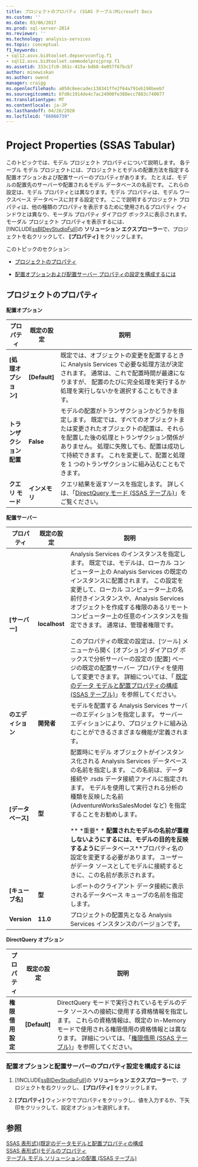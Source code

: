 ```yaml
---
title: プロジェクトのプロパティ (SSAS テーブル)Microsoft Docs
ms.custom: ''
ms.date: 03/06/2017
ms.prod: sql-server-2014
ms.reviewer: ''
ms.technology: analysis-services
ms.topic: conceptual
f1_keywords:
- sql12.asvs.bidtoolset.depservconfig.f1
- sql12.asvs.bidtoolset.semmodelprojprop.f1
ms.assetid: 333c1fc0-361c-415a-bd68-4e057f67bcb7
author: minewiskan
ms.author: owend
manager: craigg
ms.openlocfilehash: a050c8eecadec138341ffe2f64a791eb198beebf
ms.sourcegitcommit: 6fd8c1914de4c7ac24900fe388ecc7883c740077
ms.translationtype: MT
ms.contentlocale: ja-JP
ms.lasthandoff: 04/26/2020
ms.locfileid: "66066739"
---
```

# <a name="project-properties-ssas-tabular"></a>Project Properties (SSAS Tabular)
  このトピックでは、モデル プロジェクト プロパティについて説明します。 各テーブル モデル プロジェクトには、プロジェクトとモデルの配置方法を指定する配置オプションおよび配置サーバーのプロパティがあります。 たとえば、モデルの配置先のサーバーや配置されるモデル データベースの名前です。 これらの設定は、モデル プロパティとは異なります。モデル プロパティは、モデル ワークスペース データベースに対する設定です。 ここで説明するプロジェクト プロパティは、他の種類のプロパティを表示するために使用されるプロパティ ウィンドウとは異なり、モーダル プロパティ ダイアログ ボックスに表示されます。 モーダル プロジェクト プロパティを表示するには、 [!INCLUDE[ssBIDevStudioFull](../../includes/ssbidevstudiofull-md.md)]の **ソリューション エクスプローラー**で、プロジェクトを右クリックして、 **[プロパティ]** をクリックします。  
  
 このトピックのセクション:  
  
-   [プロジェクトのプロパティ](#bkmk_proj_properties)  
  
-   [配置オプションおよび配置サーバー プロパティの設定を構成するには](#bkmk_conf_proj_settings)  
  
##  <a name="project-properties"></a><a name="bkmk_proj_properties"></a>プロジェクトのプロパティ  
 **配置オプション**  
  
|プロパティ|既定の設定|説明|  
|--------------|---------------------|-----------------|  
|**[処理オプション]**|**[Default]**|既定では、オブジェクトの変更を配置するときに Analysis Services で必要な処理方法が決定されます。 通常は、これで配置時間が最速になりますが、 配置のたびに完全処理を実行するか処理を実行しないかを選択することもできます。|  
|**トランザクション配置**|**False**|モデルの配置がトランザクションかどうかを指定します。 既定では、すべてのオブジェクトまたは変更されたオブジェクトの配置は、それらを配置した後の処理とトランザクション関係がありません。 処理に失敗しても、配置は成功して持続できます。 これを変更して、配置と処理を 1 つのトランザクションに組み込むこともできます。|  
|**クエリ モード**|**インメモリ**|クエリ結果を返すソースを指定します。 詳しくは、「[DirectQuery モード &#40;SSAS テーブル&#41;](directquery-mode-ssas-tabular.md)」をご覧ください。|  
  
 **配置サーバー**  
  
|プロパティ|既定の設定|説明|  
|--------------|---------------------|-----------------|  
|**[サーバー]**|**localhost**|Analysis Services のインスタンスを指定します。 既定では、モデルは、ローカル コンピューター上の Analysis Services の既定のインスタンスに配置されます。 この設定を変更して、ローカル コンピューター上の名前付きインスタンスや、Analysis Services オブジェクトを作成する権限のあるリモート コンピューター上の任意のインスタンスを指定できます。 通常は、管理者権限です。<br /><br /> このプロパティの既定の設定は、[ツール] メニューから開く [オプション] ダイアログ ボックスで分析サーバーの設定の [配置] ページの既定の配置サーバー プロパティを使用して変更できます。 詳細については、「 [既定のデータ モデルと配置プロパティの構成 &#40;SSAS テーブル&#41;](properties-ssas-tabular.md)」を参照してください。|  
|**のエディション**|**開発者**|モデルを配置する Analysis Services サーバーのエディションを指定します。 サーバー エディションにより、プロジェクトに組み込むことができるさまざまな機能が定義されます。|  
|**[データベース]**|**型**|配置時にモデル オブジェクトがインスタンス化される Analysis Services データベースの名前を指定します。 この名前は、データ接続や .rsds データ接続ファイルに指定されます。 モデルを使用して実行される分析の種類を反映した名前 (AdventureWorksSalesModel など) を指定することをお勧めします。<br /><br /> ** \*重要\* \* **配置されたモデルの名前が重複しないようにするには、モデルの目的を反映するように**データベース**プロパティ名の設定を変更する必要があります。 ユーザーがデータ ソースとしてモデルに接続するときに、この名前が表示されます。|  
|**[キューブ名]**|**型**|レポートのクライアント データ接続に表示されるデータベース キューブの名前を指定します。|  
|**Version**|**11.0**|プロジェクトの配置先となる Analysis Services インスタンスのバージョンです。|  
  
 **DirectQuery オプション**  
  
|プロパティ|既定の設定|説明|  
|--------------|---------------------|-----------------|  
|**権限借用設定**|**[Default]**|DirectQuery モードで実行されているモデルのデータ ソースへの接続に使用する資格情報を指定します。 これらの資格情報は、既定の In-Memory モードで使用される権限借用の資格情報とは異なります。 詳細については、「[権限借用 (SSAS テーブル)](impersonation-ssas-tabular.md)」を参照してください。|  
  
###  <a name="to-configure-deployment-options-and-deployment-server-property-settings"></a><a name="bkmk_conf_proj_settings"></a>配置オプションと配置サーバーのプロパティ設定を構成するには  
  
1.  [!INCLUDE[ssBIDevStudioFull](../../includes/ssbidevstudiofull-md.md)]の **ソリューション エクスプローラー**で、プロジェクトを右クリックし、 **[プロパティ]** をクリックします。  
  
2.  **[プロパティ]** ウィンドウでプロパティをクリックし、値を入力するか、下矢印をクリックして、設定オプションを選択します。  
  
## <a name="see-also"></a>参照  
 [SSAS 表形式&#41;&#40;既定のデータモデルと配置プロパティの構成](properties-ssas-tabular.md)   
 [SSAS 表形式&#41;&#40;モデルのプロパティ](model-properties-ssas-tabular.md)   
 [テーブル モデル ソリューションの配置 &#40;SSAS テーブル&#41;](tabular-model-solution-deployment-ssas-tabular.md)  
  
  

